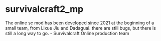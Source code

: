 # survivalcraft2_mp

The online sc mod has been developed since 2021 at the beginning of a small team, from Lixue Jiu and Dadaguai. there are still bugs, but there is still a long way to go. - Survivalcraft Online production team
